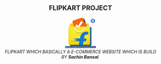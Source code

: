 <h2 align="center">FLIPKART PROJECT </h2>
<p align="center">
<img src="assets/flipi.png" alt="flipkart" height="100" width="100" >
  <br>
<i>
  FLIPKART WHICH BASICALLY A E-COMMERCE WEBSITE WHICH IS BUILD BY <strong>Sachin Bansal</strong>.
  </i>
</p>
